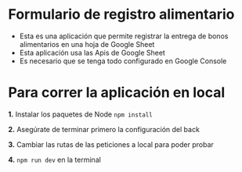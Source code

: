 # Formulario de registro alimentario

* Esta es una aplicación que permite registrar la entrega de bonos alimentarios en una hoja de Google Sheet
* Esta aplicación usa las Apis de Google Sheet
* Es necesario que se tenga todo configurado en Google Console

# Para correr la aplicación en local

**1.** Instalar los paquetes de Node ```npm install```

**2.** Asegúrate de terminar primero la configuración del back

**3.** Cambiar las rutas de las peticiones a local para poder probar

**4.** ```npm run dev``` en la terminal
